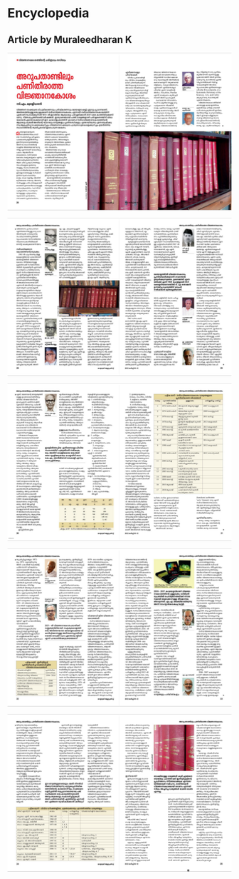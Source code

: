 # Encyclopedia

## Article by Muraleedharan K

![](<../.gitbook/assets/image (123).png>)

![](<../.gitbook/assets/image (121) (1).png>)

![](<../.gitbook/assets/image (125).png>)

![](<../.gitbook/assets/image (124).png>)

![](<../.gitbook/assets/image (120) (1).png>)

